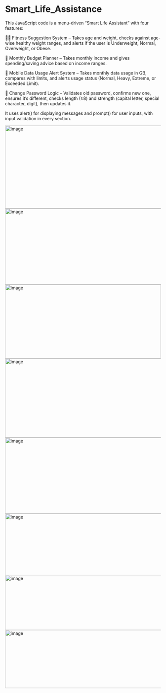 # Smart_Life_Assistance
This JavaScript code is a menu-driven “Smart Life Assistant” with four features:

🏃‍♂️ Fitness Suggestion System – Takes age and weight, checks against age-wise healthy weight ranges, and alerts if the user is Underweight, Normal, Overweight, or Obese.

💸 Monthly Budget Planner – Takes monthly income and gives spending/saving advice based on income ranges.

📱 Mobile Data Usage Alert System – Takes monthly data usage in GB, compares with limits, and alerts usage status (Normal, Heavy, Extreme, or Exceeded Limit).

🔐 Change Password Logic – Validates old password, confirms new one, ensures it’s different, checks length (≥8) and strength (capital letter, special character, digit), then updates it.

It uses alert() for displaying messages and prompt() for user inputs, with input validation in every section.

<img width="667" height="267" alt="image" src="https://github.com/user-attachments/assets/abc2b124-b2ac-402e-b1a6-e5e4b9d05eec" />
<img width="592" height="245" alt="image" src="https://github.com/user-attachments/assets/da6dca2b-7455-4d21-b0b7-dacccbc97eaf" />
<img width="504" height="238" alt="image" src="https://github.com/user-attachments/assets/5d4c6c8c-f984-410d-8861-6c357fdc7e8d" />
<img width="699" height="255" alt="image" src="https://github.com/user-attachments/assets/5d7816d3-d4d7-4da3-80e5-1f851ca691a6" />
<img width="594" height="245" alt="image" src="https://github.com/user-attachments/assets/ea2483fe-7741-4f68-9dbd-0c4c1b7b0739" />
<img width="507" height="198" alt="image" src="https://github.com/user-attachments/assets/bf654f0e-311d-40a1-a60d-a1d80210df85" />
<img width="520" height="177" alt="image" src="https://github.com/user-attachments/assets/f15279b3-4af1-4149-a456-d9aea262e088" />
<img width="555" height="187" alt="image" src="https://github.com/user-attachments/assets/4a0843ab-7a18-4443-bbc6-c7538fd3e351" />

